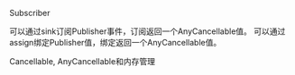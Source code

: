 Subscriber

可以通过sink订阅Publisher事件，订阅返回一个AnyCancellable值。
可以通过assign绑定Publisher值，绑定返回一个AnyCancellable值。


Cancellable, AnyCancellable和内存管理
